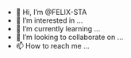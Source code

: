 - 👋 Hi, I’m @FELIX-STA
- 👀 I’m interested in ...
- 🌱 I’m currently learning ...
- 💞️ I’m looking to collaborate on ...
- 📫 How to reach me ...

<!---
FELIX-STA/FELIX-STA is a ✨ special ✨ repository because its `README.md` (this file) appears on your GitHub profile.
You can click the Preview link to take a look at your changes.
--->
